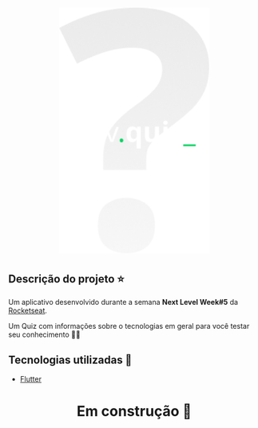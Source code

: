 <h1 align='center'><img width="300" src="https://github.com/thaislsilveira/nlw-05-dev-quiz-flutter/blob/main/assets/images/logo.png" alt="Logo" /></h1> 

## Descrição do projeto :star:

Um aplicativo desenvolvido durante a semana **Next Level Week#5** da [Rocketseat](https://www.rocketseat.com.br).

Um Quiz com informações sobre o tecnologias em geral para você testar seu conhecimento ✍🏽

## Tecnologias utilizadas 🚀

<ul>
    <li><a href="https://flutter.dev/" target="_blank">Flutter</a></li>
</ul>



<h1 align='center'>Em construção 🚧 </h1> 
